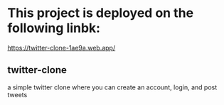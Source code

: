 # This project is deployed on the following linbk:

https://twitter-clone-1ae9a.web.app/

## twitter-clone
a simple twitter clone where you can create an account, login, and post tweets
